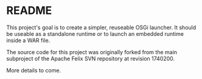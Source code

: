 # README

This project's goal is to create a simpler, reuseable OSGi launcher. It should
be useable as a standalone runtime or to launch an embedded runtime inside a
WAR file.

The source code for this project was originally forked from the main subproject
of the Apache Felix SVN repository at revision 1740200.

More details to come.

